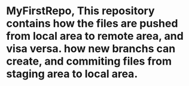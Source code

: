 # MyFirstRepo, This repository contains how the files are pushed from local area to remote area, and visa versa. how new branchs can create, and commiting files from staging area to local area.
